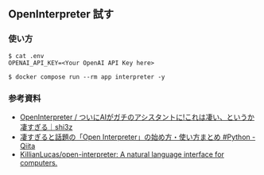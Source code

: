 ## OpenInterpreter 試す

### 使い方

```
$ cat .env
OPENAI_API_KEY=<Your OpenAI API Key here>

$ docker compose run --rm app interpreter -y
```

### 参考資料

* [OpenInterpreter / ついにAIがガチのアシスタントに!これは凄い、というか凄すぎる｜shi3z](https://note.com/shi3zblog/n/n7eaba88ffe4a)
* [凄すぎると話題の「Open Interpreter」の始め方・使い方まとめ #Python - Qiita](https://qiita.com/ot12/items/d2672144b914cb6f252f)
* [KillianLucas/open-interpreter: A natural language interface for computers.](https://github.com/KillianLucas/open-interpreter)

